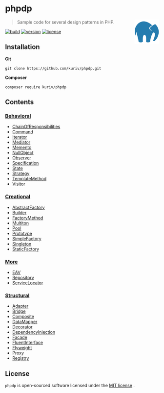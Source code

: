 # phpdp

<a href="https://github.com/kuriv/phpdp">
	<img src="phpdp.png" width="80" height="80" align="right">
</a>

> Sample code for several design patterns in PHP.

[![build][build-image]][build-url]
[![version][version-image]][version-url]
[![license][license-image]][license-url]

## Installation

**Git**

```
git clone https://github.com/kuriv/phpdp.git
```

**Composer**

```
composer require kuriv/phpdp
```

## Contents

### [Behavioral](src/Behavioral)

* [ChainOfResponsibilities](src/Behavioral/ChainOfResponsibilities)
* [Command](src/Behavioral/Command)
* [Iterator](src/Behavioral/Iterator)
* [Mediator](src/Behavioral/Mediator)
* [Memento](src/Behavioral/Memento)
* [NullObject](src/Behavioral/NullObject)
* [Observer](src/Behavioral/Observer)
* [Specification](src/Behavioral/Specification)
* [State](src/Behavioral/State)
* [Strategy](src/Behavioral/Strategy)
* [TemplateMethod](src/Behavioral/TemplateMethod)
* [Visitor](src/Behavioral/Visitor)

### [Creational](src/Creational)

* [AbstractFactory](src/Creational/AbstractFactory)
* [Builder](src/Creational/Builder)
* [FactoryMethod](src/Creational/FactoryMethod)
* [Multiton](src/Creational/Multiton)
* [Pool](src/Creational/Pool)
* [Prototype](src/Creational/Prototype)
* [SimpleFactory](src/Creational/SimpleFactory)
* [Singleton](src/Creational/Singleton)
* [StaticFactory](src/Creational/StaticFactory)

### [More](src/More)

* [EAV](src/More/EAV)
* [Repository](src/More/Repository)
* [ServiceLocator](src/More/ServiceLocator)

### [Structural](src/Structural)

* [Adapter](src/Structural/Adapter)
* [Bridge](src/Structural/Bridge)
* [Composite](src/Structural/Composite)
* [DataMapper](src/Structural/DataMapper)
* [Decorator](src/Structural/Decorator)
* [DependencyInjection](src/Structural/DependencyInjection)
* [Facade](src/Structural/Facade)
* [FluentInterface](src/Structural/FluentInterface)
* [Flyweight](src/Structural/Flyweight)
* [Proxy](src/Structural/Proxy)
* [Registry](src/Structural/Registry)

## License

`phpdp` is open-sourced software licensed under the [MIT license](https://opensource.org/licenses/MIT) .



[build-image]: https://img.shields.io/badge/build-passing-brightgreen	"build"
[build-url]: https://github.com/kuriv/phpdp	"build"
[version-image]: https://img.shields.io/badge/version-v1.0.2-blue	"version"
[version-url]: https://github.com/kuriv/phpdp	"version"
[license-image]: https://img.shields.io/badge/license-MIT-green	"license"
[license-url]: https://github.com/kuriv/phpdp	"license"
